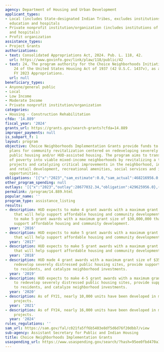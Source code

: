 ```yaml
---
agency: Department of Housing and Urban Development
applicant_types:
- Local (includes State-designated Indian Tribes, excludes institutions of higher
  education and hospitals
- Private nonprofit institution/organization (includes institutions of higher education
  and hospitals)
- Profit organization
assistance_types:
- Project Grants
authorizations:
- text: Consolidated Appropriations Act, 2024. Pub. L. 118, 42.
  url: https://www.govinfo.gov/link/plaw/118/public/42
- text: 24, The program authority for the Choice Neighborhoods Initiative is section
    24 of the United States Housing Act of 1937 (42 U.S.C. 1437v), as applied by the
    FY 2023 Appropriations.
  url: null
beneficiary_types:
- Anyone/general public
- Local
- Low Income
- Moderate Income
- Private nonprofit institution/organization
categories:
- Housing - Construction Rehabilitation
cfda: '14.889'
fiscal_year: '2024'
grants_url: https://grants.gov/search-grants?cfda=14.889
improper_payments: null
is_subpart_f: 1
layout: program
objective: Choice Neighborhoods Implementation Grants provide funds to implement comprehensive
  plans for community revitalization centered on redeveloping severely distressed
  public housing and/or HUD-assisted housing. The program aims to transform neighborhoods
  of poverty into viable mixed-income neighborhoods by revitalizing a target housing
  projects and catalyzing critical improvements in the neighborhood, including commercial
  and retail development, recreational amenities, social services and improved educational
  opportunities.
obligations: '[{"x":"2023","sam_estimate":0.0,"sam_actual":468216956.0,"usa_spending_actual":429625956.0},{"x":"2024","sam_estimate":0.0,"sam_actual":327500000.0,"usa_spending_actual":334880204.6},{"x":"2025","sam_estimate":0.0,"sam_actual":130000000.0,"usa_spending_actual":-141865.12}]'
other_program_spending: null
outlays: '[{"x":"2023","outlay":28677032.34,"obligation":429625956.0},{"x":"2024","outlay":2057658.17,"obligation":334432485.0},{"x":"2025","outlay":26694264.83,"obligation":358135.1}]'
permalink: /program/14.889.html
popular_name: ''
program_type: assistance_listing
results:
- description: HUD expects to make 4 grant awards with a maximum grant size of $30,000,000
    that will help support affordable housing and community development. HUD expects
    to make 5 grant awards with a maximum grant size of $30,000,000 that will help
    support affordable housing and community development.
  year: '2016'
- description: HUD expects to make 5 grant awards with a maximum grant size of $30,000,000
    that will help support affordable housing and community development.
  year: '2017'
- description: HUD expects to make 5 grant awards with a maximum grant size of $30,000,000
    that will help support affordable housing and community development.
  year: '2018'
- description: HUD made 4 grant awards with a maximum grant size of $35,000,000 to
    redevelop severely distressed public housing sites, provide supportive services
    to residents, and catalyze neighborhood investments.
  year: '2019'
- description: HUD expects to make 4-5 grant awards with a maximum grant size of $35,000,000
    to redevelop severely distressed public housing sites, provide supportive services
    to residents, and catalyze neighborhood investments.
  year: '2020'
- description: As of FY21, nearly 10,000 units have been developed in mixed-income
    projects.
  year: '2021'
- description: As of FY24, nearly 16,000 units have been developed in mixed-income
    projects.
  year: '2024'
rules_regulations: ''
sam_url: https://sam.gov/fal/c021fa5ff6b5403e8df5d6d76f20dbb7/view
sub-agency: Assistant Secretary for Public and Indian Housing
title: Choice Neighborhoods Implementation Grants
usaspending_url: https://www.usaspending.gov/search/?hash=95ee0fbd470a1f43760115e59a5b5391
---
```

